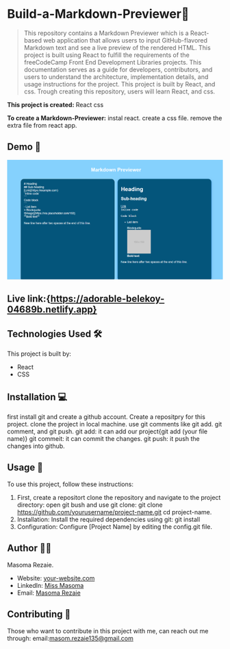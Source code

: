 # Build-a-Markdown-Previewer🚀
>This repository contains a Markdown Previewer which is a React-based web application that allows users to input GitHub-flavored Markdown text and see a live preview of the rendered HTML. This project is built using React to fulfill the requirements of the freeCodeCamp Front End Development Libraries projects. This documentation serves as a guide for developers, contributors, and users to understand the architecture, implementation details, and usage instructions for the project. This project is built by React, and css. Trough creating this repository, users will learn React, and css.

**This project is created:**
React
css

**To create a Markdown-Previewer:**
instal react.
create a css file.
remove the extra file from react app.

## Demo 📸
![Project Demo](./src/assess/Capture.PNG)

## Live link:{https://adorable-belekoy-04689b.netlify.app}


## Technologies Used 🛠️
This project is built by:
- React
- CSS

## Installation 💻
first install git and create a github account.
Create a repositpry for this project.
clone the project in local machine.
use git comments like git add. git comment, and git push.
git add: it can add our project{git add (your file name)}
git commeit: it can commit the changes.
git push: it push the changes into github.

## Usage 🎯

To use this project, follow these instructions:
1. First,  create a repositort 
clone the repository and navigate to the project directory:
open git bush and use git clone: 
git clone https://github.com/yourusername/project-name.git
   cd project-name.
2. Installation: Install the required dependencies using git:
git install
3. Configuration: Configure [Project Name] by editing the config.git file.


## Author 👩‍💻

Masoma Rezaie.

- Website: [your-website.com](https://github.com/MasomRezaie/Personal-Portfolio-Page/tree/personal-portfolio-page)
- LinkedIn: [Miss Masoma](https://www.linkedin.com/in/miss-masoma-99b85522a?utm_source=share&utm_campaign=share_via&utm_content=profile&utm_medium=android_app)
- Email: [Masoma Rezaie](masom.rezaie135@gmail.com)

## Contributing 🤝

Those who want to contribute in this project with me, can reach out me through:
email:masom.rezaie135@gmail.com
